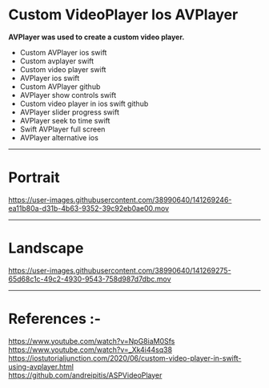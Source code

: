 # Custom VideoPlayer Ios AVPlayer

**AVPlayer was used to create a custom video player.**</br>

- Custom AVPlayer ios swift</br>
- Custom avplayer swift</br>
- Custom video player swift</br>
- AVPlayer ios swift</br>
- Custom AVPlayer github </br>
- AVPlayer show controls swift</br>
- Custom video player in ios swift github</br>
- AVPlayer slider progress swift</br>
- AVPlayer seek to time swift</br>
- Swift AVPlayer full screen</br>
- AVPlayer alternative ios</br>

<hr>

# Portrait

https://user-images.githubusercontent.com/38990640/141269246-ea11b80a-d31b-4b63-9352-39c92eb0ae00.mov

<hr>

# Landscape 

https://user-images.githubusercontent.com/38990640/141269275-65d68c1c-49c2-4930-9543-758d987d7dbc.mov

<hr>

# References :-</br>
https://www.youtube.com/watch?v=NpG8iaM0Sfs</br>
https://www.youtube.com/watch?v=_Xk4i44sq38</br>
https://iostutorialjunction.com/2020/06/custom-video-player-in-swift-using-avplayer.html</br>
https://github.com/andreipitis/ASPVideoPlayer </br>
